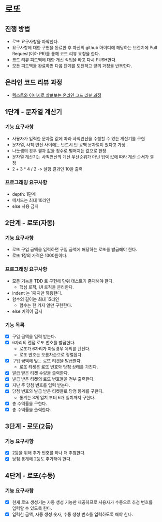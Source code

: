 # 로또
## 진행 방법
* 로또 요구사항을 파악한다.
* 요구사항에 대한 구현을 완료한 후 자신의 github 아이디에 해당하는 브랜치에 Pull Request(이하 PR)를 통해 코드 리뷰 요청을 한다.
* 코드 리뷰 피드백에 대한 개선 작업을 하고 다시 PUSH한다.
* 모든 피드백을 완료하면 다음 단계를 도전하고 앞의 과정을 반복한다.

## 온라인 코드 리뷰 과정
* [텍스트와 이미지로 살펴보는 온라인 코드 리뷰 과정](https://github.com/next-step/nextstep-docs/tree/master/codereview)

## 1단계 - 문자열 계산기
### 기능 요구사항
- 사용자가 입력한 문자열 값에 따라 사칙연산을 수행할 수 있는 계산기를 구현
- 문자열, 사칙 연산 사이에는 반드시 빈 공백 문자열이 있다고 가정
- 나눗셈의 경우 결과 값을 정수로 떨어지는 값으로 한정
- 문자열 계산기는 사칙연산의 계산 우선순위가 아닌 입력 값에 따라 계산 순서가 결정
- 2 + 3 * 4 / 2 -> 실행 결과인 10을 출력

### 프로그래밍 요구사항
- depth: 1단계
- 메서드는 최대 10라인
- else 사용 금지

## 2단계 - 로또(자동)
### 기능 요구사항
- 로또 구입 금액을 입력하면 구입 금액에 해당하는 로또를 발급해야 한다.
- 로또 1장의 가격은 1000원이다.

### 프로그래밍 요구사항
- 모든 기능을 TDD 로 구현해 단위 테스트가 존재해야 한다.
  - 핵심 로직, UI 로직을 분리한다.
- indent 는 1까지만 허용한다.
- 함수의 길이는 최대 15라인
  - 함수는 한 가지 일만 구현한다.
- else 예약어 금지

### 기능 목록
- [x] 구입 금액을 입력 받는다.
- [x] 6자리의 랜덤 로또 번호를 발급한다.
  - 로또가 6자리가 아닐경우 예외를 던진다.
  - 로또 번호는 오름차순으로 정렬된다.
- [x] 구입 금액에 맞는 로또 티켓을 발급한다.
  - 로또 티켓은 로또 번호와 당첨 상태를 가진다.
- [x] 발급 받은 티켓 수량을 출력한다.
- [x] 발급 받은 티켓의 로또 번호들을 전부 출력한다.
- [x] 지난 주 당첨 번호를 입력 받는다.
- [x] 당첨 번호와 발급 받은 티켓들로 당첨 통계를 구한다.
  - 통계는 3개 일치 부터 6개 일치까지 구한다.
- [x] 총 수익률을 구한다.
- [x] 총 수익률을 출력한다.

## 3단계 - 로또(2등)
### 기능 요구사항
- [x] 2등을 위해 추가 번호를 하나 더 추첨한다.
- [x] 당첨 통계에 2등도 추가해야 한다.

## 4단계 - 로또(수동)
### 기능 요구사항
- [x] 현재 로또 생성기는 자동 생성 기능만 제공하므로 사용자가 수동으로 추첨 번호를 입력할 수 있도록 한다.
- [x] 입력한 금액, 자동 생성 숫자, 수동 생성 번호를 입력하도록 해야 한다.